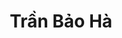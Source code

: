 ---
layout: album_gallery
resource: instagram
title: "Trần Bảo Hà"
description: "Instagram albums of Trần Bảo Hà</br>. Username: baohatran704"
active: gallery
images:
- image_path: /baohatran704/-1/20230514_115026_346387825_769235451259627_949157271396350454_n.jpg
  gallery-folder: /gallery/baohatran704/-1/
  gallery-name: -1
  gallery-date: March 2025
- image_path: /baohatran704/0/20230818_095530_368148395_18362296969070502_4836725672896677017_n.jpg
  gallery-folder: /gallery/baohatran704/0/
  gallery-name: 0
  gallery-date: March 2025
- image_path: /baohatran704/1/20200320_140233_90091706_1103921563293502_3035682384150696670_n.jpg
  gallery-folder: /gallery/baohatran704/1/
  gallery-name: 1
  gallery-date: March 2025
- image_path: /baohatran704/2/20200425_171442_94174456_1115499645472665_814078701669924150_n.jpg
  gallery-folder: /gallery/baohatran704/2/
  gallery-name: 2
  gallery-date: March 2025
- image_path: /baohatran704/3/20190703_172642_65391477_707889429631465_1431002758288239302_n.jpg
  gallery-folder: /gallery/baohatran704/3/
  gallery-name: 3
  gallery-date: March 2025
- image_path: /baohatran704/4/20190420_190008_56395272_1003237986536400_2606422566229498238_n.jpg
  gallery-folder: /gallery/baohatran704/4/
  gallery-name: 4
  gallery-date: March 2025
- image_path: /baohatran704/5/20200109_103849_79626794_196769588147002_1094843249116791164_n.jpg
  gallery-folder: /gallery/baohatran704/5/
  gallery-name: 5
  gallery-date: March 2025
- image_path: /baohatran704/6/20241104_110012_465823201_1505251673366581_3349604272656634444_n.jpg
  gallery-folder: /gallery/baohatran704/6/
  gallery-name: 6
  gallery-date: March 2025
- image_path: /baohatran704/7/20190717_235654_66644121_193897494937990_3121248146121606329_n.jpg
  gallery-folder: /gallery/baohatran704/7/
  gallery-name: 7
  gallery-date: March 2025
---